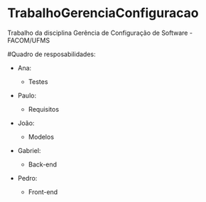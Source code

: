 # TrabalhoGerenciaConfiguracao
Trabalho da disciplina Gerência de Configuração de Software - FACOM/UFMS


#Quadro de resposabilidades:
- Ana:  
    - Testes
      
- Paulo:
      
     - Requisitos
      
- João:
     - Modelos
      
- Gabriel:
     - Back-end
      
- Pedro:
     - Front-end
